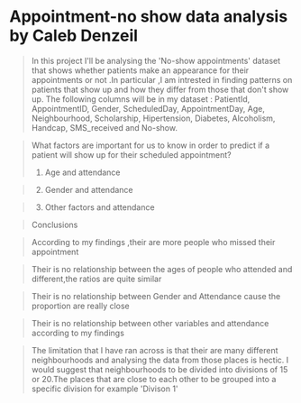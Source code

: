 # Appointment-no show data analysis by Caleb Denzeil

>In this project I'll be analysing the 'No-show appointments' dataset that shows whether patients make an appearance for their appointments or not .In particular ,I am intrested in finding patterns on patients that show up and how they differ from those that don't show up. The following columns will be in my dataset : PatientId, AppointmentID, Gender, ScheduledDay, AppointmentDay, Age, Neighbourhood, Scholarship, Hipertension, Diabetes, Alcoholism, Handcap, SMS_received and No-show.

>What factors are important for us to know in order to predict if a patient will show up for their scheduled appointment? 
>1. Age and attendance 

>2. Gender and attendance 

>3. Other factors and attendance

>Conclusions

>According to my findings ,their are more people who missed their appointment

>Their is no relationship between the ages of people who attended and different,the ratios are quite similar

>Their is no relationship between Gender and Attendance cause the proportion are really close

>Their is no relationship between other variables and attendance according to my findings

>The limitation that I have ran across is that their are many different neighbourhoods and analysing the data from those places is hectic. I would suggest that neighbourhoods to be divided into divisions of 15 or 20.The places that are close to each other to be grouped into a specific division for example 'Divison 1' 